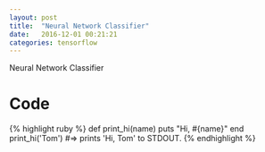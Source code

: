 ```yaml
---
layout: post
title:  "Neural Network Classifier"
date:   2016-12-01 00:21:21
categories: tensorflow
---
```

Neural Network Classifier
# Code

{% highlight ruby %}
def print_hi(name)
  puts "Hi, #{name}"
end
print_hi('Tom')
#=> prints 'Hi, Tom' to STDOUT.
{% endhighlight %}
